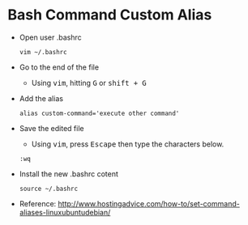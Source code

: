 # Bash Command Custom Alias

- Open user .bashrc

  ```text
  vim ~/.bashrc
  ```

- Go to the end of the file

  - Using <kbd>vim</kbd>, hitting <kbd>G</kbd> or <kbd>shift + G</kbd>

- Add the alias

  ```text
  alias custom-command='execute other command'
  ```

- Save the edited file

  - Using <kbd>vim</kbd>, press <kbd>Escape</kbd> then type the characters below.

  ```text
  :wq
  ```

- Install the new .bashrc cotent

  ```text
  source ~/.bashrc
  ```

- Reference: <http://www.hostingadvice.com/how-to/set-command-aliases-linuxubuntudebian/>
